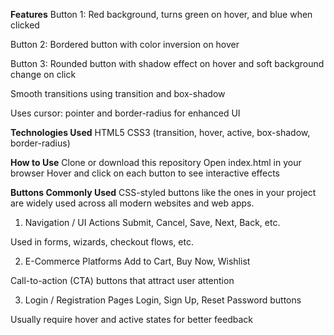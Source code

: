 **Features**
 Button 1: Red background, turns green on hover, and blue when clicked

 Button 2: Bordered button with color inversion on hover

 Button 3: Rounded button with shadow effect on hover and soft background change on click

Smooth transitions using transition and box-shadow

Uses cursor: pointer and border-radius for enhanced UI

**Technologies Used**
HTML5
CSS3 (transition, hover, active, box-shadow, border-radius)

**How to Use**
Clone or download this repository
Open index.html in your browser
Hover and click on each button to see interactive effects

 **Buttons Commonly Used**
CSS-styled buttons like the ones in your project are widely used across all modern websites and web apps.

 1. Navigation / UI Actions
Submit, Cancel, Save, Next, Back, etc.

Used in forms, wizards, checkout flows, etc.

 2. E-Commerce Platforms
Add to Cart, Buy Now, Wishlist

Call-to-action (CTA) buttons that attract user attention

 3. Login / Registration Pages
Login, Sign Up, Reset Password buttons

Usually require hover and active states for better feedback


